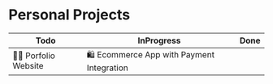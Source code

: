 # Personal Projects

| Todo            | InProgress | Done |
| --------------- | ---------- | ---- |
| 🙎‍♂️ Porfolio Website| 🛍️ Ecommerce App with Payment Integration |  |